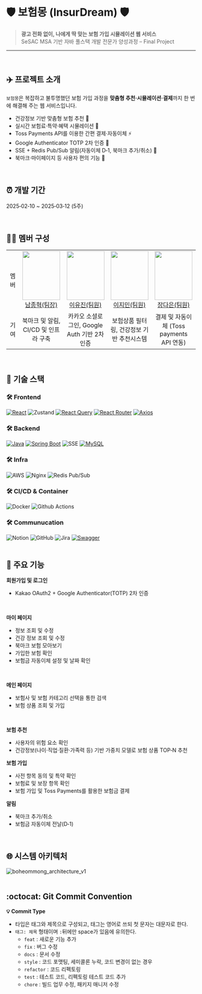 

# 🛡️ 보험몽 (InsurDream) 🛡️

> **광고 전화 없이, 나에게 딱 맞는 보험 가입 시뮬레이션 웹 서비스**\
> SeSAC MSA 기반 자바 풀스택 개발 전문가 양성과정 – Final Project

---
<br>

## ✈️ 프로젝트 소개

`보험몽`은 복잡하고 불투명했던 보험 가입 과정을 **맞춤형 추천·시뮬레이션·결제**까지 한 번에 해결해 주는 웹 서비스입니다.

- 건강정보 기반 맞춤형 보험 추천 📑
- 실시간 보험료·특약·혜택 시뮬레이션 💸
- Toss Payments API를 이용한 간편 결제·자동이체 ⚡
- Google Authenticator TOTP 2차 인증 🔐
- SSE + Redis Pub/Sub 알림(자동이체 D‑1, 북마크 추가/취소) 🔔
- 북마크·마이페이지 등 사용자 편의 기능 🚀
<br>

## ⏰ 개발 기간
2025‑02‑10 \~ 2025‑03‑12 (5주)

<br>

## 👩‍💻 멤버 구성
<table>
    <tr height="150px">
        <td align="center" width="150px">
            멤버
      </td>
       <td align="center" width="150px">
        <a href="https://github.com/JonghyeokNam"><img height="130px" width="100px" src="https://github.com/user-attachments/assets/ade59e4d-c45e-4902-b7dd-1e47c635f476"/></a>
            <br />
            <a href="https://github.com/JonghyeokNam">남종혁(팀장)</a>
      </td> <td align="center" width="150px">
        <a href="https://github.com/jenny7732"><img height="130px" width="100px" src="https://github.com/user-attachments/assets/438ae1bd-8582-41af-93a3-e8d06bc2bc11"/></a>
            <br />
            <a href="https://github.com/jenny7732">이유진(팀원)</a>
      </td>
      <td align="center" width="150px">
        <a href="https://github.com/nmskfkai"><img height="130px" width="100px" src="https://github.com/user-attachments/assets/5ba73f08-a9c0-49a9-a9b4-84b43153bc54"/></a>
            <br />
            <a href="https://github.com/nmskfkai">이지민(팀원)</a>
      </td>
       <td align="center" width="150px">
        <a href="https://github.com/ekdms6"><img height="130px" width="100px" src="https://github.com/user-attachments/assets/6e7fddd3-872e-49db-96d2-c7d5dc7b0fd1"/></a>
            <br />
            <a href="https://github.com/ekdms6">장다은(팀원)</a>
      </td> 
     <tr/>
     <tr>
        <td align="center" width="150px">
            기여
      </td>
       <td align="center" width="150px">
         북마크 및 알림, CI/CD 및 인프라 구축
       </td>
       <td align="center" width="150px">
         카카오 소셜로그인, Google Auth 기반 2차 인증
       </td>
       <td align="center" width="150px">
         보험상품 필터링, 건강정보 기반 추천시스템
       </td>
       <td align="center" width="150px">
         결제 및 자동이체 (Toss payments API 연동)
       </td>
    </tr>
</table>
<br>


## 📌 기술 스택

### 🛠 Frontend
[![React](https://img.shields.io/badge/React-61DAFB?style=for-the-badge&logo=react&logoColor=black)](https://reactjs.org/)
![Zustand](https://img.shields.io/badge/Zustand-FFCC00?style=for-the-badge&logoColor=white)
[![React Query](https://img.shields.io/badge/React%20Query-FF4154?style=for-the-badge&logo=react-query&logoColor=white)](https://tanstack.com/query)
[![React Router](https://img.shields.io/badge/React%20Router-CA4245?style=for-the-badge&logo=react-router&logoColor=white)](https://reactrouter.com/)
[![Axios](https://img.shields.io/badge/Axios-5A29E4?style=for-the-badge)](https://axios-http.com/)
&#x20; &#x20;

### 🛠 Backend
[![Java](https://img.shields.io/badge/Java-007396?style=for-the-badge&logo=openjdk&logoColor=white)](https://www.oracle.com/java/) 
[![Spring Boot](https://img.shields.io/badge/Spring%20Boot-6DB33F?style=for-the-badge&logo=spring-boot&logoColor=white)](https://spring.io/projects/spring-boot) 
![SSE](https://img.shields.io/badge/SSE-0A66C2?style=for-the-badge) 
[![MySQL](https://img.shields.io/badge/MySQL-4479A1?style=for-the-badge&logo=mysql&logoColor=white)](https://www.mysql.com/)
&#x20;    &#x20;

### 🛠 Infra
![AWS](https://img.shields.io/badge/AWS-FF9900?style=for-the-badge&logo=amazon-aws&logoColor=white)
![Nginx](https://img.shields.io/badge/Nginx-009639?style=for-the-badge&logo=nginx&logoColor=white)
![Redis Pub/Sub](https://img.shields.io/badge/Redis%20Pub%2FSub-DC382D?style=for-the-badge&logo=redis&logoColor=white)
&#x20; &#x20;

### 🛠 CI/CD & Container
![Docker](https://img.shields.io/badge/Docker-2496ED?style=for-the-badge&logo=Docker&logoColor=white)
![Github Actions](https://img.shields.io/badge/GitHub_Actions-2088FF?style=for-the-badge&logo=github-actions&logoColor=white)
&#x20; &#x20;

### 🛠 Communucation
![Notion](https://img.shields.io/badge/Notion-000000?style=for-the-badge&logo=Notion&logoColor=white)
![GitHub](https://img.shields.io/badge/GitHub-181717?style=for-the-badge&logo=GitHub&logoColor=white)
![Jira](https://img.shields.io/badge/Jira-0052CC?style=for-the-badge&logo=Jira&logoColor=white)
[![Swagger](https://img.shields.io/badge/Swagger-85EA2D?style=for-the-badge&logo=swagger&logoColor=black)](https://swagger.io/)
&#x20; &#x20;
<br>
<br>

## 📌 주요 기능
**회원가입 및 로그인**
- Kakao OAuth2 + Google Authenticator(TOTP) 2차 인증
<br>

**마이 페이지**
- 정보 조회 및 수정
- 건강 정보 조회 및 수정
- 북마크 보험 모아보기
- 가입한 보험 확인
- 보험금 자동이체 설정 및 날짜 확인
<br>

**메인 페이지**
- 보험사 및 보험 카테고리 선택을 통한 검색
- 보험 상품 조회 및 가입
<br>

**보험 추천**
- 사용자의 위험 요소 확인
- 건강정보(나이·직업·질환·가족력 등) 기반 가중치 모델로 보험 상품 TOP‑N 추천

**보험 가입**
- 사전 항목 동의 및 특약 확인
- 보험료 및 보장 항목 확인 
- 보험 가입 및 Toss Payments를 활용한 보험금 결제

**알림**
- 북마크 추가/취소 
- 보험금 자동이체 전날(D‑1)
<br>

## 🌐 시스템 아키텍처
![boheommong_architecture_v1](https://github.com/user-attachments/assets/ac99f710-3e50-447b-a66c-97670b5df6a5)
<br>
<br>

## :octocat: Git Commit Convention
**:bulb: Commit Type**
- 타입은 태그와 제목으로 구성되고, 태그는 영어로 쓰되 첫 문자는 대문자로 한다.
- `태그: 제목` 형태이며 `:`뒤에만 space가 있음에 유의한다.
    - `feat`  :  새로운 기능 추가
    - `fix`  :  버그 수정
    - `docs`  : 문서 수정
    - `style`  :  코드 포맷팅, 세미콜론 누락, 코드 변경이 없는 경우
    - `refactor`  :  코드 리펙토링
    - `test`  :  테스트 코드, 리펙토링 테스트 코드 추가
    - `chore`  :  빌드 업무 수정, 패키지 매니저 수정

